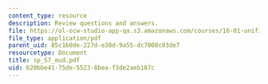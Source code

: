 ```yaml
---
content_type: resource
description: Review questions and answers.
file: https://ol-ocw-studio-app-qa.s3.amazonaws.com/courses/16-01-unified-engineering-i-ii-iii-iv-fall-2005-spring-2006/b20bbe4175de55238beaf3de2aeb187c_sp_S7_mud.pdf
file_type: application/pdf
parent_uid: 85c1b0de-227d-e38d-9a55-dc7008c03de7
resourcetype: Document
title: sp_S7_mud.pdf
uid: b20bbe41-75de-5523-8bea-f3de2aeb187c
---
```

